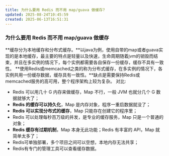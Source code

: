 ```yaml
---
title: 为什么要用 Redis 而不用 map/guava 做缓存?
updated: 2025-08-24T10:45:59
created: 2025-06-13T16:51:31
---
```


### 为什么要用 Redis 而不用 map/guava 做缓存
**缓存分为本地缓存和分布式缓存。**以java为例，使用自带的map或者guava实现的是本地缓存，最主要的特点是轻量以及快速，生命周期随着jvm的销毁而结束，并且在多实例的情况下，每个实例都需要各自保存一份缓存，缓存不具有一致性。
**使用Redis或memcached之类的称为分布式缓存，在多实例的情况下，各实例共用一份缓存数据，缓存具有一致性。**缺点是需要保持Redis或memcached服务的高可用，整个程序架构上较为复杂。
对比:
- Redis 可以用几十 G 内存来做缓存，Map 不行，一般 JVM 也就分几个 G 数据就够大了；
- **Redis 的缓存可以持久化**，Map 是内存对象，程序一重启数据就没了；
- **Redis 可以实现分布式的缓存**，Map 只能存在创建它的程序里；
- Redis 可以处理每秒百万级的并发，是专业的缓存服务，Map 只是一个普通的对象；
- **Redis 缓存有过期机制**，Map 本身无此功能；Redis 有丰富的 API，Map 就简单太多了；
- Redis可单独部署，多个项目之间可以空想，本地内存无法共享；
- Redis有专门的管理工具可以查看缓存数据。
